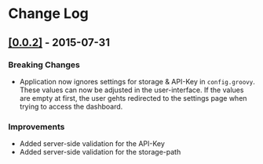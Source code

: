 # Change Log

## [[0.0.2]](https://github.com/dularion/streama/commit/68cf2fb474226399e1558c3f1088aff6a49c7328) - 2015-07-31
### Breaking Changes
- Application now ignores settings for storage & API-Key in `config.groovy`. These values can now be adjusted in the user-interface. If the values are empty at first, the user gehts redirected to the settings page when trying to access the dashboard. 

### Improvements
- Added server-side validation for the API-Key
- Added server-side validation for the storage-path

